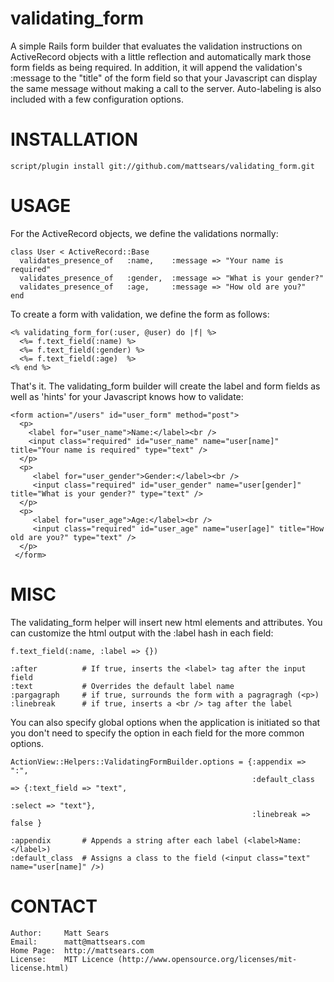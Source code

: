 validating_form
====

A simple Rails form builder that evaluates the validation instructions on ActiveRecord objects with a little reflection and automatically mark those form fields as being required. In addition, it will append the validation's :message to the "title" of the form field so that your Javascript can display the same message without making a call to the server. Auto-labeling is also included with a few configuration options.

INSTALLATION
====

    script/plugin install git://github.com/mattsears/validating_form.git

USAGE
====

For the ActiveRecord objects, we define the validations normally:

    class User < ActiveRecord::Base
      validates_presence_of   :name, 	:message => "Your name is required"
      validates_presence_of   :gender, 	:message => "What is your gender?"
      validates_presence_of   :age, 	:message => "How old are you?"
    end

To create a form with validation, we define the form as follows:

    <% validating_form_for(:user, @user) do |f| %>
      <%= f.text_field(:name) %>
      <%= f.text_field(:gender) %>
      <%= f.text_field(:age)  %>
    <% end %>

That's it.  The validating_form builder will create the label and form fields as well as 'hints' for your Javascript knows how to validate:

    <form action="/users" id="user_form" method="post">
      <p>
        <label for="user_name">Name:</label><br />
        <input class="required" id="user_name" name="user[name]" title="Your name is required" type="text" />
      </p>
      <p>
         <label for="user_gender">Gender:</label><br />
         <input class="required" id="user_gender" name="user[gender]" title="What is your gender?" type="text" />
      </p>
      <p>
         <label for="user_age">Age:</label><br />
         <input class="required" id="user_age" name="user[age]" title="How old are you?" type="text" />
      </p>
     </form>

MISC
====

The validating_form helper will insert new html elements and attributes. You can customize the html output with the :label hash in each field:

    f.text_field(:name, :label => {})

    :after			# If true, inserts the <label> tag after the input field
    :text 			# Overrides the default label name
    :pargagraph		# if true, surrounds the form with a pagragragh (<p>)
    :linebreak		# if true, inserts a <br /> tag after the label


You can also specify global options when the application is initiated so that you don't need to specify the option in each field for the more common options.

    ActionView::Helpers::ValidatingFormBuilder.options = {:appendix => ":",
                                                      	  :default_class => {:text_field => "text",
                                                                             :select => "text"},
                                                          :linebreak => false }

    :appendix		# Appends a string after each label (<label>Name:</label>)
    :default_class	# Assigns a class to the field (<input class="text" name="user[name]" />)


CONTACT
====

    Author:     Matt Sears
    Email:      matt@mattsears.com
    Home Page:  http://mattsears.com
    License:    MIT Licence (http://www.opensource.org/licenses/mit-license.html)
